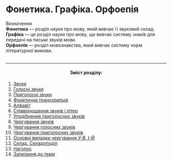 # Фонетика. Графіка. Орфоепія

<div class="eoz-wrap">
<span class="eoz">Визначення</span>
<div class="eoz-text">
<b>Фонетика</b> — роздiл науки про мову, який вивчає її звуковий склад.<br>
<b>Графiка</b> — це роздiл науки про мову, що вивчає систему знакiв
для передачi на письмi звукiв мови.<br>
<b>Орфоепія</b> — розділ мовознавства, який вивчає систему норм літературної вимови.
</div>
</div>

<br>
<hr>
<center><h4>Зміст розділу:</h4></center>

1. [Звуки](1/golosn_zvuki.md)
  1. [Голосні звуки](1/golosn_zvuki.md)
  2. [Приголосні звуки](1/prigolosn_zvuki.md)
2. [Фонетична транскрипція](1/fonetichna_transkriptsya.md)
3. [Алфавіт](1/alfavt.md)
4. [Співвідношення звуків і літер](1/spvvdnoshennya_zvukv__lter.md)
5. [Уподібнення приголосних     звуків](1/upodbnennya_prigolosnih_zvukv.md)
6. [Чергування звуків](1/cherguvannya_golosnih_zvukv.md)
  1. [Чергування голосних звуків](1/cherguvannya_golosnih_zvukv.md)
  2. [Чергування приголосних звуків](1/cherguvannya_prigolosnih_zvukv.md)
7. [Основні випадки чергування У-В, І-Й](1/osnovn_vipadki_cherguvannya_u-v,_-i.md)
8. [Склад. Складоподіл](1/sklad_skladopodl.md)
9. [Наголос](1/nagolos.md)
10. [Запитання до теми](1/zapitannya_do_temi.md)